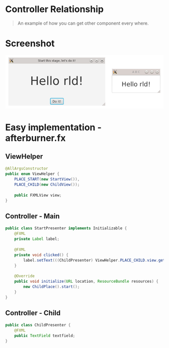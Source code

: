 # Controller Relationship
> An example of how you can get other component every where. 
# Screenshot
![ControllerRelationship - Screenshot](https://github.com/MrChebik/ControllerRelationship/blob/master/controllerrelationship-screenshot.png?raw=true)
# Easy implementation - afterburner.fx
## ViewHelper
```java
@AllArgsConstructor
public enum ViewHelper {
    PLACE_START(new StartView()),
    PLACE_CHILD(new ChildView());

    public FXMLView view;
}
```
## Controller - Main
```java
public class StartPresenter implements Initializable {
    @FXML
    private Label label;

    @FXML
    private void clicked() {
        label.setText(((ChildPresenter) ViewHelper.PLACE_CHILD.view.getPresenter()).textfield.getText());
    }

    @Override
    public void initialize(URL location, ResourceBundle resources) {
        new ChildPlace().start();
    }
}
```
## Controller - Child
```java
public class ChildPresenter {
    @FXML
    public TextField textfield;
}

```